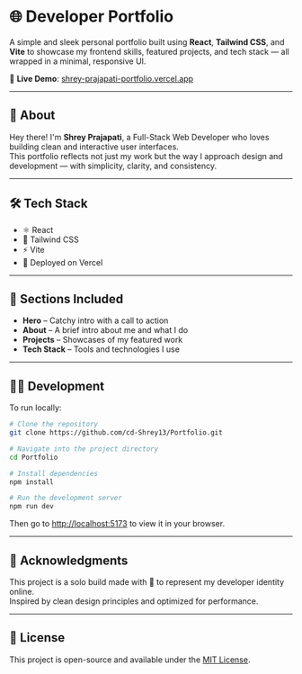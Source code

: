 
# 🌐 Developer Portfolio

A simple and sleek personal portfolio built using **React**, **Tailwind CSS**, and **Vite** to showcase my frontend skills, featured projects, and tech stack — all wrapped in a minimal, responsive UI.

🚀 **Live Demo**: [shrey-prajapati-portfolio.vercel.app](https://shrey-prajapati-portfolio.vercel.app)

---

## 📌 About

Hey there! I'm **Shrey Prajapati**, a Full-Stack Web Developer who loves building clean and interactive user interfaces.  
This portfolio reflects not just my work but the way I approach design and development — with simplicity, clarity, and consistency.

---

## 🛠️ Tech Stack

- ⚛️ React
- 🎨 Tailwind CSS
- ⚡ Vite
- 💾 Deployed on Vercel

---

## 📂 Sections Included

- **Hero** – Catchy intro with a call to action  
- **About** – A brief intro about me and what I do  
- **Projects** – Showcases of my featured work  
- **Tech Stack** – Tools and technologies I use  

---

## 🧑‍💻 Development

To run locally:

```bash
# Clone the repository
git clone https://github.com/cd-Shrey13/Portfolio.git

# Navigate into the project directory
cd Portfolio

# Install dependencies
npm install

# Run the development server
npm run dev
```

Then go to [http://localhost:5173](http://localhost:5173) to view it in your browser.

---

## 🙌 Acknowledgments

This project is a solo build made with 💟 to represent my developer identity online.  
Inspired by clean design principles and optimized for performance.

---

## 📄 License

This project is open-source and available under the [MIT License](LICENSE).
